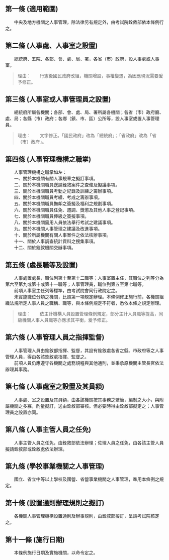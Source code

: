 第一條 (適用範圍)
-----------------
　　中央及地方機關之人事管理，除法律另有規定外，由考試院銓敘部依本條例行之。  


第二條 (人事處、人事室之設置)
-----------------------------
　　總統府、五院、各部、會、處、局、署，各省（市）政府，設人事處或人事室。  
> 理由：　　行憲後國民政府改組，機關增設，事權變遷，為因應現況需要爰予修正。



第三條 (人事室或人事管理員之設置)
---------------------------------
　　總統府所屬各機關；各部、會、處、局、署所屬各機關；各省（市）政府廳、處、局；各縣（市）政府；各鄉（鎮、市、區）公所等，設人事室或置人事管理員。  
> 理由：　　文字修正。「國民政府」改為「總統府」；「省政府」改為「省（市）政府」。



第四條 (人事管理機構之職掌)
---------------------------
　　人事管理機構之職掌如左：  
　　一、關於本機關有關人事規章之擬訂事項。  
　　二、關於本機關職員送請銓敘案件之查催及擬議事項。  
　　三、關於本機關職員考勤之紀錄及訓練之籌辦事項。  
　　四、關於本機關職員考績、考成之籌辦事項。  
　　五、關於本機關職員撫卹之簽擬及福利之規劃事項。  
　　六、關於本機關職員任免、遷調、獎懲及其他人事之登記事項。  
　　七、關於本機關職員俸級之簽擬事項。  
　　八、關於本機關需用人員依法舉行考試之建議事項。  
　　九、關於本機關人事管理之建議及改進事項。  
　　十、關於所屬機關有關人事案件之依法核辦事項。  
　　十一、關於人事調查統計資料之搜集事項。  
　　十二、關於銓敘機關交辦事項。  


第五條 (處長職等及設置)
-----------------------
　　人事處置處長，職位列第十至第十二職等；人事室置主任，其職位之列等分為第六至第九或第十或第十一職等；人事管理員，職位列第五至第七職等。  
　　前項人事室主任列等標準，由考試院會同行政院定之。  
　　未實施職位分類之機關，比照第一項規定辦理。本條例修正施行前，各機關組織法規所定人事人員之職稱、職等，與本條例規定不符者，悉依本條之規定辦理。  
> 理由：　　依主計機構人員設置管理條例規定，部分主計人員職等提高，同級機關人事人員職等亦應求其平衡，爰予修正。



第六條 (人事管理人員之指揮監督)
-------------------------------
　　人事管理人員由銓敘部指揮、監督，其設有銓敘處各省之縣、市政府等之人事管理人員，得由各該銓敘處指揮、監督之。  
　　前項人員仍應遵守各機關之處務規程與其他通則，並秉承原機關主管長官依法辦理其事務。  


第七條 (人事處室之設置及其員額)
-------------------------------
　　人事處、室之設置及其員額，由各該機關按其事務之繁簡，編制之大小，與附屬機關之多寡，酌量擬訂，送由銓敘部審核。但必要時得由銓敘部擬定之；人事管理員之設置亦同。  


第八條 (人事主管人員之任免)
---------------------------
　　人事主管人員之任免，由銓敘部依法辦理；佐理人員之任免，由各該主管人員擬請銓敘部或銓敘處依法辦理。  


第九條 (學校事業機關之人事管理)
-------------------------------
　　國立、省立中等以上學校及國營、省營事業機關之人事管理，準用本條例之規定。  


第十條 (設置通則辦理規則之擬訂)
-------------------------------
　　各機關人事管理機構設置通則及辦事規則，由銓敘部擬訂，呈請考試院核定之。  


第十一條 (施行日期)
-------------------
　　本條例施行日期及實施機關，以命令定之。
